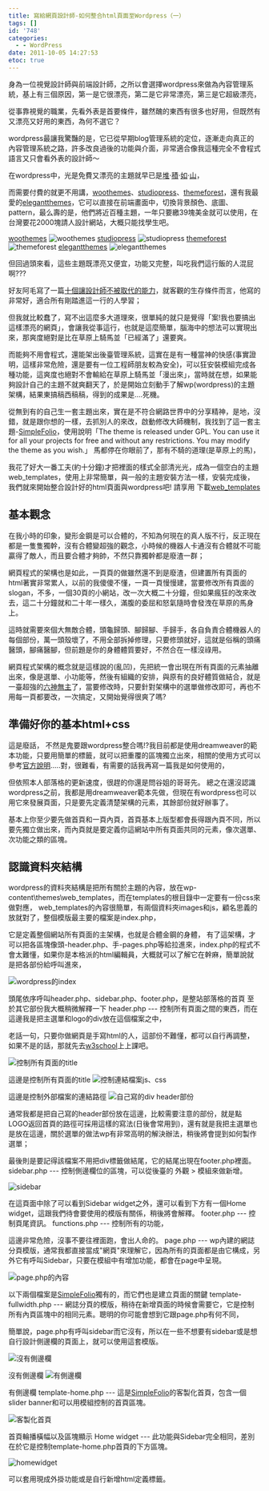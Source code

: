 ```yaml
---
title: 寫給網頁設計師-如何整合html頁面至Wordpress（一）
tags: []
id: '748'
categories:
  - - WordPress
date: 2011-10-05 14:27:53
etoc: true
---
```


身為一位視覺設計師與前端設計師，之所以會選擇wordpress來做為內容管理系統，基上有三個原因，第一是它很漂亮，第二是它非常漂亮，第三是它超級漂亮，

從事靠視覺的職業，先看外表是首要條件，雖然醜的東西有很多也好用，但既然有又漂亮又好用的東西，為何不選它？ 

wordpress最讓我驚豔的是，它已從早期blog管理系統的定位，逐漸走向真正的內容管理系統之路，許多改良過後的功能與介面，非常適合像我這種完全不會程式語言又只會看外表的設計師～
<!-- more -->
在wordpress中，光是免費又漂亮的主題就早已是[堆](http://www.smashingmagazine.com/2011/07/05/free-wordpress-themes-2011-edition/)‧[積](http://free4w.com/free-wordpress-themes/20-free-wordpress-cms-themes.html)‧[如](http://www.yourdigitalspace.com/2011/01/100-awesome-free-wordpress-themes-for-2011/)‧[山](http://www.webdesignerdepot.com/2011/03/50-new-wordpress-themes-march-2011/)，

而需要付費的就更不用講，[woothemes](http://www.woothemes.com/themes/)、[studiopress](http://www.studiopress.com/themes)、[themeforest](http://themeforest.net/)，還有我最愛的[elegantthemes](http://www.elegantthemes.com/gallery/)，它可以直接在前端畫面中，切換背景顏色、底圖、pattern，最么壽的是，他們將近百種主題，一年只要繳39塊美金就可以使用，在台灣要花2000塊請人設計網站，大概只能找學生吧。

[woothemes](http://www.woothemes.com/themes/) ![woothemes](https://oberonlai.blog/wp-content/uploads/2011/10/theme1.jpg "theme1") [studiopress](http://www.studiopress.com/themes) ![studiopress](https://oberonlai.blog/wp-content/uploads/2011/10/theme2.jpg "theme2") [themeforest](http://themeforest.net/) ![themeforest](https://oberonlai.blog/wp-content/uploads/2011/10/theme3.jpg "theme3") [elegantthemes](http://www.elegantthemes.com/gallery/) ![elegantthemes](https://oberonlai.blog/wp-content/uploads/2011/10/theme4.jpg "theme4") 

但回過頭來看，這些主題既漂亮又便宜，功能又完整，叫吃我們這行飯的人混屁啊???

好友阿毛寫了一篇[十個讓設計師不被取代的能力](http://ah-mow-studio.tumblr.com/post/7379064305)，就客觀的生存條件而言，他寫的非常好，適合所有剛踏進這一行的人學習；

但我就比較蠢了，寫不出這麼多大道理來，很單純的就只是覺得「案!我也要搞出這樣漂亮的網頁」，會讓我從事這行，也就是這麼簡單，腦海中的想法可以實現出來，那爽度絕對是比在草原上騎馬並「已經滿了」還要爽。

而能夠不用會程式，還能架出後臺管理系統，這實在是有一種當神的快感(事實證明，這樣非常危險，還是要有一位工程師朋友較為安全)，可以狂安裝模組完成各種功能，這爽度也絕對不會輸給在草原上騎馬並「漫出來」，當時就在想，如果能夠設計自己的主題不就爽翻天了，於是開始立刻動手了解wp(wordpress)的主題架構，結果東搞稿西稿稿，得到的成果是....死機。 

從無到有的自己生一套主題出來，實在是不符合網路世界中的分享精神，是地，沒錯，就是跟你想的一樣，去抓別人的來改，啟動修改大師機制，我找到了這一套主題-[SimpleFolio](http://coding.smashingmagazine.com/2010/02/07/simplefolio-a-free-clean-portfolio-wordpress-theme/)，使用說明「The theme is released under GPL. You can use it for all your projects for free and without any restrictions. You may modify the theme as you wish.」 馬都停在你眼前了，那有不騎的道理(是草原上的馬)，

我花了好大一番工夫(約十分鐘)才把裡面的樣式全部清光光，成為一個空白的主題web_templates，使用上非常簡單，與一般的主題安裝方法一樣，安裝完成後，我們就來開始整合設計好的html頁面與wordpress吧! 請享用 下載[web_templates](https://oberonlai.blog/wp-content/uploads/2011/10/web_templates.zip)

## 基本觀念

在我小時的印象，變形金鋼是可以合體的，不知為何現在的真人版不行，反正現在都是一隻隻獨幹，沒有合體變超強的觀念，小時候的機器人卡通沒有合體就不可能贏得了敵人，而且要合體才夠帥，不然只靠獨幹都是廢渣一群； 

網頁程式的架構也是如此，一頁頁的做雖然還不到是廢渣，但建置所有頁面的html著實非常累人，以前的我傻傻不懂，一頁一頁慢慢建，當要修改所有頁面的slogan，不多，一個30頁的小網站，改一次大概二十分鐘，但如果瘋狂的改來改去，這二十分鐘就和二十年一樣久，滿腹的委屈和怒氣隨時會發洩在草原的馬身上。 

這時就需要來個大無敵合體，頭龜歸頭、腳歸腳、手歸手，各自負責合體機器人的每個部份，萬一頭殼壞了，不用全部拆掉修理，只要修頭就好，這就是俗稱的頭痛醫頭，腳痛醫腳，但前題是你的身體體質要好，不然合在一樣沒祿用。 

網頁程式架構的概念就是這樣說的(亂凹)，先把統一會出現在所有頁面的元素抽離出來，像是選單、小功能等，然後有組織的安排，與原有的良好體質做結合，就是一臺超強的[六神無主](http://blog.yam.com/ken8286/article/35727295)了，當要修改時，只要針對架構中的選單做修改即可，再也不用每一頁都要改，一次搞定，又開始覺得很爽了嗎?

## 準備好你的基本html+css

這是廢話， 不然是鬼要跟wordpress整合嗎!?我目前都是使用dreamweaver的範本功能，只要用簡單的標籤，就可以把重覆的區塊獨立出來，相關的使用方式可以參考[官方說明](http://help.adobe.com/zh_TW/Contribute/4.1/help.html?content=con_pages_pg_28.html).....對，很難看，有需要的話我再寫一篇我是如何使用的，

但依照本人部落格的更新速度，很趕的你還是問谷姐的哥哥先。 總之在還沒認識wordpress之前，我都是用dreamweaver範本先做，但現在有wordpress也可以用它來發展頁面，只是要先定義清楚架構的元素，其餘部份就好辦事了。

基本上你至少要先做首頁和一頁內頁，首頁基本上版型都會長得跟內頁不同，所以要先獨立做出來，而內頁就是要定義你這網站中所有頁面共同的元素，像次選單、次功能之類的區塊。

## 認識資料夾結構

wordpress的資料夾結構是把所有關於主題的內容，放在wp-content\themes\web_templates，而在templates的根目錄中一定要有一份css來做對應， web_templates的內容很簡單，有兩個資料夾images和js，顧名思義的放就對了，整個模版最主要的檔案是index.php，

它是定義整個網站所有頁面的主架構，也就是合體金鋼的身體， 有了這架構，才可以把各區塊像頭-header.php、手-pages.php等給拉進來，index.php的程式不會太難懂，如果你是本格派的html編輯員，大概就可以了解它在幹麻，簡單說就是把各部份給呼叫進來，

![wordpress的index](https://oberonlai.blog/wp-content/uploads/2011/09/011.jpg "index.php") 

頭尾依序呼叫header.php、sidebar.php、footer.php，是整站部落格的首頁 至於其它部份我大概稍微解釋一下 header.php --- 控制所有頁面<head></head>之間的東西，而在這邊我是把主選單和logo的div放在這個檔案之中，

老話一句，只要你做網頁是手寫html的人，這部份不難懂，都可以自行再調整，如果不是的話，那就先去[w3school](http://www.w3schools.com/)上上課吧。

![控制所有頁面的title](https://oberonlai.blog/wp-content/uploads/2011/09/header011.jpg "header01") 

這邊是控制所有頁面的title ![控制連結檔案js、css](https://oberonlai.blog/wp-content/uploads/2011/09/header02.jpg "header02") 

這邊是控制外部檔案的連結路徑 ![自己寫的div header部份](https://oberonlai.blog/wp-content/uploads/2011/09/header03.jpg "header03") 

通常我都是把自己寫的header部份放在這邊，比較需要注意的部份，就是點LOGO返回首頁的路徑可採用這樣的寫法(日後會常用到)，還有就是我把主選單也是放在這邊，關於選單的做法wp有非常高明的解決辦法，稍後將會提到如何製作選單；

最後則是要記得該檔案不用把div標籤做結尾，它的結尾出現在footer.php裡面。 sidebar.php --- 控制側邊欄位的區塊，可以從後臺的 外觀 > 模組來做新增。

![](https://oberonlai.blog/wp-content/uploads/2011/09/sidebar.jpg "sidebar") 

在這頁面中除了可以看到Sidebar widget之外，還可以看到下方有一個Home widget，這跟我們待會要使用的模版有關係，稍後將會解釋。 footer.php --- 控制頁尾資訊。 functions.php --- 控制所有的功能，

這邊非常危險，沒事不要往裡面跑，會出人命的。 page.php --- wp內建的網誌分頁模版，通常我都直接當成"網頁"來理解它，因為所有的頁面都是由它構成，另外它有呼叫Sidebar，只要在模組中有增加功能，都會在page中呈現。

![page.php的內容](https://oberonlai.blog/wp-content/uploads/2011/09/page.jpg "page") 

以下兩個檔案是[SimpleFolio](http://coding.smashingmagazine.com/2010/02/07/simplefolio-a-free-clean-portfolio-wordpress-theme/)獨有的，而它們也是建立頁面的關鍵 template-fullwidth.php --- 網誌分頁的模版，稍待在新增頁面的時候會需要它，它是控制所有內頁區塊中的相同元素。聰明的你可能會想到它跟page.php有何不同，

簡單說，page.php有呼叫sidebar而它沒有，所以在一些不想要有sidebar或是想自行設計側邊欄的頁面上，就可以使用這套模版。

![沒有側邊欄](https://oberonlai.blog/wp-content/uploads/2011/09/nosidebar.jpg "nosidebar") 

沒有側邊欄 ![有側邊欄](https://oberonlai.blog/wp-content/uploads/2011/09/withsidebar.jpg "withsidebar") 

有側邊欄 template-home.php --- 這是[SimpleFolio](http://coding.smashingmagazine.com/2010/02/07/simplefolio-a-free-clean-portfolio-wordpress-theme/)的客製化首頁，包含一個slider banner和可以用模組控制的首頁區塊。

![客製化首頁](https://oberonlai.blog/wp-content/uploads/2011/09/template-home.jpg "template-home") 

首頁輪播橫幅以及區塊顯示 Home widget --- 此功能與Sidebar完全相同，差別在於它是控制template-home.php首頁的下方區塊。

![homewidget](https://oberonlai.blog/wp-content/uploads/2011/09/homewidget.jpg "homewidget") 

可以套用現成外掛功能或是自行新增html定義標籤。